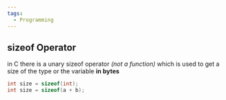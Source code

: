 ```yaml
---
tags:
  - Programming
---
```

## sizeof Operator
in C there is a unary sizeof operator _(not a function)_ which is used to get a size of the type or the variable **in bytes** 
```C
int size = sizeof(int);
int size = sizeof(a + b);
```
